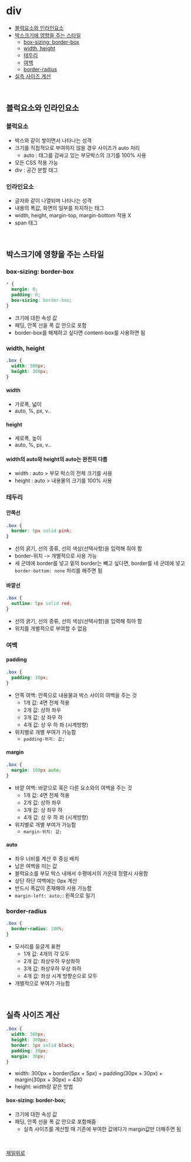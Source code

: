 # div

- [블럭요소와 인라인요소](#블럭요소와-인라인요소)
- [박스크기에 영향을 주는 스타일](#박스크기에-영향을-주는-스타일)
  - [box-sizing: border-box](#box-sizing-border-box)
  - [width, height](#width-height)
  - [테두리](#테두리)
  - [여백](#여백)
  - [border-radius](#border-radius)
- [실측 사이즈 계산](#실측-사이즈-계산)


&nbsp;

## 블럭요소와 인라인요소

### 블럭요소
- 박스와 같이 쌓이면서 나타나는 성격
- 크기를 직접적으로 부여하지 않을 경우 사이즈가 auto 처리
  - auto : 태그를 감싸고 있는 부모박스의 크기를 100% 사용
- 모든 CSS 적용 가능
- div : 공간 분할 태그

### 인라인요소
- 글자와 같이 나열되며 나타나는 성격
- 내용의 폭값, 화면의 일부를 차지하는 태그
- width, height, margin-top, margin-bottom 적용 X
- span 태그

&nbsp;

## 박스크기에 영향을 주는 스타일

### box-sizing: border-box

```css
* {
  margin: 0;
  padding: 0;
  box-sizing: border-box;
}
```

- 크기에 대한 속성 값
- 패딩, 안쪽 선을 폭 값 안으로 포함
- border-box를 해제하고 싶다면 content-box를 사용하면 됨

### width, height

```css
.box {
  width: 300px;
  height: 300px;
}
```

#### width
- 가로폭, 넓이
- auto, %, px, v..

#### height
- 세로폭, 높이
- auto, %, px, v..

#### width의 auto와 height의 auto는 완전히 다름

- width : auto > 부모 박스의 전체 크기를 사용
- height : auto > 내용물의 크기를 100% 사용

### 테두리

#### 안쪽선

```css
.box {
  border: 5px solid pink;
}
```

- 선의 굵기, 선의 종류, 선의 색상(선택사항)을 입력해 줘야 함
- border-위치 -> 개별적으로 사용 가능
- 세 군데에 border를 넣고 밑의 border는 빼고 싶다면, border를 네 군데에 넣고 `border-bottom: none` 처리를 해주면 됨

#### 바깥선

```css
.box {
  outline: 5px solid red;
}
```

- 선의 굵기, 선의 종류, 선의 색상(선택사항)을 입력해 줘야 함
- 위치를 개별적으로 부여할 수 없음

### 여백

#### padding

```css
.box {
  padding: 30px;
}
```

- 안쪽 여백: 안쪽으로 내용물과 박스 사이의 여백을 주는 것
  - 1개 값: 4면 전체 적용
  - 2개 값: 상하 좌우
  - 3개 값: 상 좌우 하
  - 4개 값: 상 우 하 좌 (시계방향)
- 위치별로 개별 부여가 가능함
  - `padding-위치: 값;`

#### margin

```css
.box {
  margin: 100px auto;
}
```

- 바깥 여백: 바깥으로 혹은 다른 요소와의 여백을 주는 것
  - 1개 값: 4면 전체 적용
  - 2개 값: 상하 좌우
  - 3개 값: 상 좌우 하
  - 4개 값: 상 우 하 좌 (시계방향)
- 위치별로 개별 부여가 가능함
  - `margin-위치: 값;`

#### auto
- 좌우 너비를 계산 후 중심 배치
- 남은 여백을 미는 값
- 블럭요소를 부모 박스 내에서 수평에서의 가운데 정렬시 사용함
- 상단 하단 여백에는 0px 계산
- 반드시 폭값이 존재해야 사용 가능함
- `margin-left: auto;`: 왼쪽으로 밀기

### border-radius

```css
.box {
  border-radius: 100%;
}
```

- 모서리를 둥글게 표현
  - 1개 값: 4개의 각 모두
  - 2개 값: 좌상우하 우상좌하
  - 3개 값: 좌상우하 우상 좌하
  - 4개 값: 좌상 시계 방향순으로 모두
- 개별적으로 부여가 가능함

&nbsp;

## 실측 사이즈 계산

```css
.box {
  width: 300px;
  height: 300px;
  border: 5px solid black;
  padding: 30px;
  margin: 30px;
}
```

- width: 300px + border(5px + 5px) + padding(30px + 30px) + margin(30px + 30px) = 430
- height: width랑 같은 방법

#### box-sizing: border-box;

- 크기에 대한 속성 값
- 패딩, 안쪽 선을 폭 값 안으로 포함해줌
  - 실측 사이즈를 계산할 때 기존에 부여한 값에다가 margin값만 더해주면 됨

&nbsp;

[제일위로](#div)